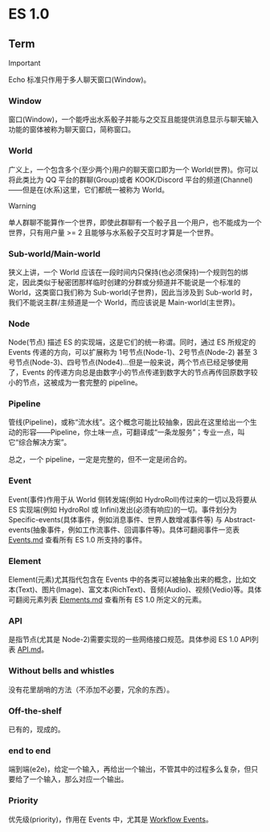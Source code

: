# ES 1.0

## Term

> [!IMPORTANT]
> 
> Echo 标准只作用于多人聊天窗口(Window)。


### Window

窗口(Window)，一个能呼出水系骰子并能与之交互且能提供消息显示与聊天输入功能的窗体被称为聊天窗口，简称窗口。


### World

广义上，一个包含多个(至少两个)用户的聊天窗口即为一个 World(世界)。你可以将此类比为 QQ 平台的群聊(Group)或者 KOOK/Discord 平台的频道(Channel)——但是在(水系)这里，它们都统一被称为 World。

> [!WARNING]
>
> 单人群聊不能算作一个世界，即使此群聊有一个骰子且一个用户，也不能成为一个世界，只有用户量 >= 2 且能够与水系骰子交互时才算是一个世界。


### Sub-world/Main-world

狭义上讲，一个 World 应该在一段时间内只保持(也必须保持)一个规则包的绑定，因此类似于秘密团那样临时创建的分群或分频道并不能说是一个标准的 World，这类窗口我们称为 Sub-world(子世界)，因此当涉及到 Sub-world 时，我们不能说主群/主频道是一个 World，而应该说是 Main-world(主世界)。


### Node

Node(节点) 描述 ES 的实现端，这是它们的统一称谓。同时，通过 ES 所规定的 Events 传递的方向，可以扩展称为 1号节点(Node-1)、2号节点(Node-2) 甚至 3号节点(Node-3)、四号节点(Node4)...但是一般来说，两个节点已经足够使用了，Events 的传递方向总是由数字小的节点传递到数字大的节点再传回原数字较小的节点，这被成为一套完整的 pipeline。


### Pipeline

管线(Pipeline)，或称“流水线”。这个概念可能比较抽象，因此在这里给出一个生动的形容——Pipeline，你土味一点，可翻译成“一条龙服务”；专业一点，叫它“综合解决方案”。

总之，一个 pipeline，一定是完整的，但不一定是闭合的。


### Event

Event(事件)作用于从 World 侧转发端(例如 HydroRoll)传过来的一切以及将要从 ES 实现端(例如 HydroRol 或 Infini)发出(必须有响应)的一切。事件划分为 Specific-events(具体事件，例如消息事件、世界人数增减事件等) 与 Abstract-events(抽象事件，例如工作流事件、回调事件等)。具体可翻阅事件一览表 [Events.md](./Event.md) 查看所有 ES 1.0 所支持的事件。


### Element

Element(元素)尤其指代包含在 Events 中的各类可以被抽象出来的概念，比如文本(Text)、图片(Image)、富文本(RichText)、音频(Audio)、视频(Vedio)等。具体可翻阅元素列表 [Elements.md](./Element.md) 查看所有 ES 1.0 所定义的元素。


### API

是指节点(尤其是 Node-2)需要实现的一些网络接口规范。具体参阅 ES 1.0 API列表 [API.md](./API.md)。


### Without bells and whistles

没有花里胡哨的方法（不添加不必要，冗余的东西）。


### Off-the-shelf

已有的，现成的。

### end to end

端到端(e2e)，给定一个输入，再给出一个输出，不管其中的过程多么复杂，但只要给了一个输入，那么对应一个输出。

### Priority

优先级(priority)，作用在 Events 中，尤其是 [Workflow Events]()。
